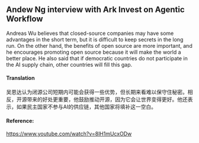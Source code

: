 ## Andew Ng interview with Ark Invest on Agentic Workflow

Andreas Wu believes that closed-source companies may have some advantages in the short term, but it is difficult to keep secrets in the long run. On the other hand, the benefits of open source are more important, and he encourages promoting open source because it will make the world a better place. He also said that if democratic countries do not participate in the AI supply chain, other countries will fill this gap.

#### Translation 

吴恩达认为闭源公司短期内可能会获得一些优势，但长期来看难以保守住秘密。相反，开源带来的好处更重要，他鼓励推动开源，因为它会让世界变得更好。他还表示，如果民主国家不参与AI的供应链，其他国家将填补这一空白。

#### Reference: 

https://www.youtube.com/watch?v=8lH1mUcxODw